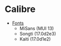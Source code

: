 # Calibre

- [Fonts](https://github.com/caiyuan/Calibre/releases/tag/Fonts)
  - MiSans (MUI 13)
  - Songti (17.0d2e3)
  - Kaiti (17.0d1e2)
